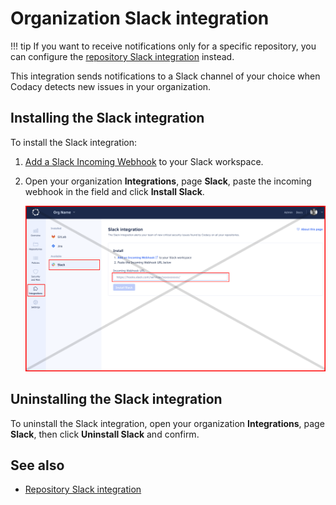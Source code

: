 # Organization Slack integration

!!! tip
    If you want to receive notifications only for a specific repository, you can configure the [repository Slack integration](../../repositories-configure/integrations/slack-integration.md) instead.

This integration sends notifications to a Slack channel of your choice when Codacy detects new issues in your organization.

## Installing the Slack integration

To install the Slack integration:

1.  [Add a Slack Incoming Webhook](https://api.slack.com/messaging/webhooks) to your Slack workspace.

1.  Open your organization **Integrations**, page **Slack**, paste the incoming webhook in the field and click **Install Slack**.

    ![Slack integration installation](images/slack-integration-install.png)

## Uninstalling the Slack integration

To uninstall the Slack integration, open your organization **Integrations**, page **Slack**, then click **Uninstall Slack** and confirm.

## See also

-   [Repository Slack integration](../../repositories-configure/integrations/slack-integration.md)

